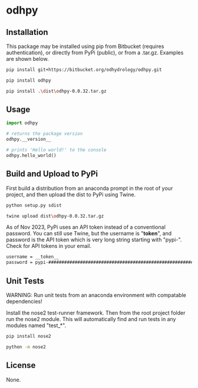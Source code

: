 # odhpy

## Installation

This package may be installed using pip from Bitbucket (requires authentication), or directly from PyPi (public), or from a .tar.gz. Examples are shown below.

```bash
pip install git+https://bitbucket.org/odhydrology/odhpy.git
```

```bash
pip install odhpy
```

```bash
pip install .\dist\odhpy-0.0.32.tar.gz
```

## Usage

```python
import odhpy

# returns the package version
odhpy.__version__

# prints 'Hello world!' to the console
odhpy.hello_world()
```

## Build and Upload to PyPi

First build a distribution from an anaconda prompt in the root of your project, and then upload the dist to PyPi using Twine.

```bash
python setup.py sdist
```

```bash
twine upload dist\odhpy-0.0.32.tar.gz
```

As of Nov 2023, PyPi uses an API token instead of a conventional password. You can still use Twine, but the username is "__token__", and password is the API token which is very long string starting with "pypi-". Check for API tokens in your email.

``` bash
username = __token__
password = pypi-#####################################################################################
```

## Unit Tests

WARNING: Run unit tests from an anaconda environment with compatable dependencies!

Install the nose2 test-runner framework. Then from the root project folder run the nose2 module. This will automatically find and run tests in any modules named "test_*".

```bash
pip install nose2
```

```bash
python -m nose2
```

## License

None.
